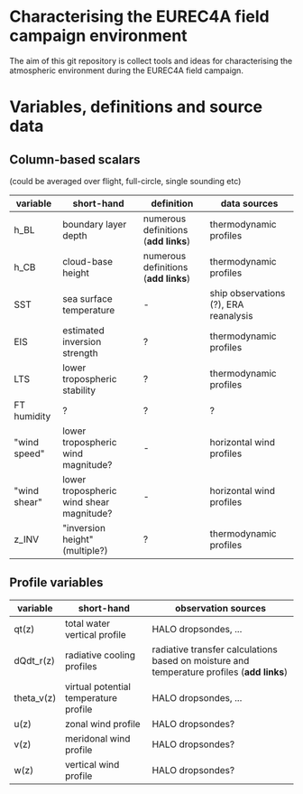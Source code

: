 # Characterising the EUREC4A field campaign environment

The aim of this git repository is collect tools and ideas for characterising
the atmospheric environment during the EUREC4A field campaign.

# Variables, definitions and source data

## Column-based scalars
(could be averaged over flight, full-circle, single sounding etc)

| variable | short-hand | definition | data sources |
| --- | --- | --- | --- |
| h_BL | boundary layer depth | numerous definitions (**add links**) | thermodynamic profiles |
| h_CB | cloud-base height | numerous definitions (**add links**) | thermodynamic profiles |
| SST | sea surface temperature | - | ship observations (?), ERA reanalysis |
| EIS | estimated inversion strength | ? | thermodynamic profiles |
| LTS | lower tropospheric stability | ? | thermodynamic profiles |
| FT humidity | ? | ? | ? |
| "wind speed" | lower tropospheric wind magnitude? | - | horizontal wind profiles |
| "wind shear" | lower tropospheric wind shear magnitude? | - | horizontal wind profiles |
| z_INV | "inversion height" (multiple?) | ? | thermodynamic profiles |

## Profile variables

| variable | short-hand | observation sources |
| --- | --- | --- |
| qt(z) | total water vertical profile | HALO dropsondes, ... |
| dQdt_r(z) | radiative cooling profiles | radiative transfer calculations based on moisture and temperature profiles (**add links**) |
| theta_v(z) | virtual potential temperature profile | HALO dropsondes, ... |
| u(z) | zonal wind profile | HALO dropsondes? |
| v(z) | meridonal wind profile | HALO dropsondes? |
| w(z) | vertical wind profile | HALO dropsondes? |
